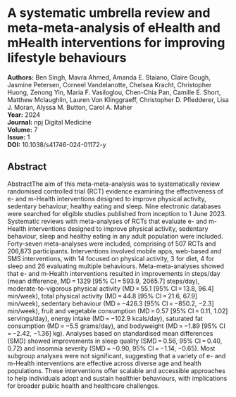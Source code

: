 # A systematic umbrella review and meta-meta-analysis of eHealth and mHealth interventions for improving lifestyle behaviours

**Authors:** Ben Singh, Mavra Ahmed, Amanda E. Staiano, Claire Gough, Jasmine Petersen, Corneel Vandelanotte, Chelsea Kracht, Christopher Huong, Zenong Yin, Maria F. Vasiloglou, Chen-Chia Pan, Camille E. Short, Matthew Mclaughlin, Lauren Von Klinggraeff, Christopher D. Pfledderer, Lisa J. Moran, Alyssa M. Button, Carol A. Maher  
**Year:** 2024  
**Journal:** npj Digital Medicine  
**Volume:** 7  
**Issue:** 1  
**DOI:** 10.1038/s41746-024-01172-y  

## Abstract
AbstractThe aim of this meta-meta-analysis was to systematically review randomised controlled trial (RCT) evidence examining the effectiveness of e- and m-Health interventions designed to improve physical activity, sedentary behaviour, healthy eating and sleep. Nine electronic databases were searched for eligible studies published from inception to 1 June 2023. Systematic reviews with meta-analyses of RCTs that evaluate e- and m-Health interventions designed to improve physical activity, sedentary behaviour, sleep and healthy eating in any adult population were included. Forty-seven meta-analyses were included, comprising of 507 RCTs and 206,873 participants. Interventions involved mobile apps, web-based and SMS interventions, with 14 focused on physical activity, 3 for diet, 4 for sleep and 26 evaluating multiple behaviours. Meta-meta-analyses showed that e- and m-Health interventions resulted in improvements in steps/day (mean difference, MD = 1329 [95% CI = 593.9, 2065.7] steps/day), moderate-to-vigorous physical activity (MD = 55.1 [95% CI = 13.8, 96.4] min/week), total physical activity (MD = 44.8 [95% CI = 21.6, 67.9] min/week), sedentary behaviour (MD = −426.3 [95% CI = −850.2, −2.3] min/week), fruit and vegetable consumption (MD = 0.57 [95% CI = 0.11, 1.02] servings/day), energy intake (MD = −102.9 kcals/day), saturated fat consumption (MD = −5.5 grams/day), and bodyweight (MD = −1.89 [95% CI = −2.42, −1.36] kg). Analyses based on standardised mean differences (SMD) showed improvements in sleep quality (SMD = 0.56, 95% CI = 0.40, 0.72) and insomnia severity (SMD = −0.90, 95% CI = −1.14, −0.65). Most subgroup analyses were not significant, suggesting that a variety of e- and m-Health interventions are effective across diverse age and health populations. These interventions offer scalable and accessible approaches to help individuals adopt and sustain healthier behaviours, with implications for broader public health and healthcare challenges.

